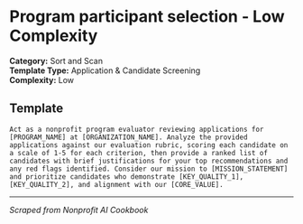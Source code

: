 # Program participant selection - Low Complexity

**Category:** Sort and Scan  
**Template Type:** Application & Candidate Screening  
**Complexity:** Low

## Template

```
Act as a nonprofit program evaluator reviewing applications for [PROGRAM_NAME] at [ORGANIZATION_NAME]. Analyze the provided applications against our evaluation rubric, scoring each candidate on a scale of 1-5 for each criterion, then provide a ranked list of candidates with brief justifications for your top recommendations and any red flags identified. Consider our mission to [MISSION_STATEMENT] and prioritize candidates who demonstrate [KEY_QUALITY_1], [KEY_QUALITY_2], and alignment with our [CORE_VALUE].
```

---
*Scraped from Nonprofit AI Cookbook*

